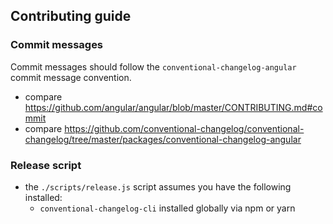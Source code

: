 ## Contributing guide

### Commit messages

Commit messages should follow the `conventional-changelog-angular` commit message convention.

* compare <https://github.com/angular/angular/blob/master/CONTRIBUTING.md#commit>
* compare <https://github.com/conventional-changelog/conventional-changelog/tree/master/packages/conventional-changelog-angular>

### Release script

* the `./scripts/release.js` script assumes you have the following installed:
    * `conventional-changelog-cli` installed globally via npm or yarn
